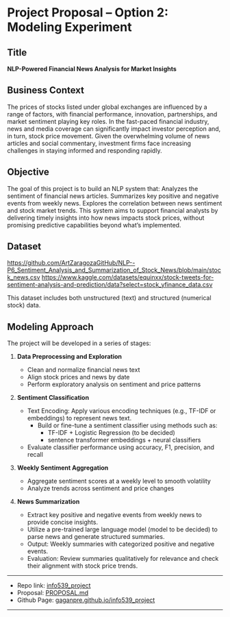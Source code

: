 # Project Proposal – Option 2: Modeling Experiment

## Title  
**NLP-Powered Financial News Analysis for Market Insights**

## Business Context  
The prices of stocks listed under global exchanges are influenced by a range of factors, with financial performance, innovation, partnerships, and market sentiment playing key roles. In the fast-paced financial industry, news and media coverage can significantly impact investor perception and, in turn, stock price movement. Given the overwhelming volume of news articles and social commentary, investment firms face increasing challenges in staying informed and responding rapidly.

## Objective  

The goal of this project is to build an NLP system that:
  Analyzes the sentiment of financial news articles.
  Summarizes key positive and negative events from weekly news.
  Explores the correlation between news sentiment and stock market trends.
  This system aims to support financial analysts by delivering timely insights into how news impacts stock prices, without promising predictive capabilities beyond what’s implemented.

## Dataset  
https://github.com/ArtZaragozaGitHub/NLP--P6_Sentiment_Analysis_and_Summarization_of_Stock_News/blob/main/stock_news.csv
https://www.kaggle.com/datasets/equinxx/stock-tweets-for-sentiment-analysis-and-prediction/data?select=stock_yfinance_data.csv

This dataset includes both unstructured (text) and structured (numerical stock) data.

## Modeling Approach  
The project will be developed in a series of stages:

1. **Data Preprocessing and Exploration**  
   - Clean and normalize financial news text  
   - Align stock prices and news by date  
   - Perform exploratory analysis on sentiment and price patterns

2. **Sentiment Classification**  
    - Text Encoding: Apply various encoding techniques (e.g., TF-IDF or embeddings) to represent news text.
      - Build or fine-tune a sentiment classifier using methods such as:
          - TF-IDF + Logistic Regression (to be decided)
          - sentence transformer embeddings + neural classifiers
    - Evaluate classifier performance using accuracy, F1, precision, and recall

3. **Weekly Sentiment Aggregation**  
     - Aggregate sentiment scores at a weekly level to smooth volatility  
     - Analyze trends across sentiment and price changes
     
4. **News Summarization** 
    - Extract key positive and negative events from weekly news to provide concise insights.
    - Utilize a pre-trained large language model (model to be decided) to parse news and generate structured summaries.
    - Output: Weekly summaries with categorized positive and negative events.
    - Evaluation: Review summaries qualitatively for relevance and check their alignment with stock price trends.

---

- Repo link: [info539_project](https://github.com/gaganpre/info539_project)
- Proposal: [PROPOSAL.md](https://github.com/gaganpre/info539_project/blob/main/PROPOSAL.md)
- Github Page: [gaganpre.github.io/info539_project](https://gaganpre.github.io/info539_project/)

---
